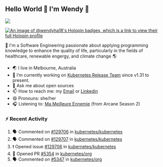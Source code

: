 ## Hello World 👋 I'm Wendy 🧃 
![](https://komarev.com/ghpvc/?username=wendy-ha18)

[![An image of @wendyha18's Holopin badges, which is a link to view their full Holopin profile](https://holopin.me/wendyha18)](https://holopin.io/@wendyha18)

🌱 I'm a Software Engineering passionate about applying programming knowledge to enhance the quality of life, particularly in the fields of healthcare, renewable engergy, and climate change 🌎

- 🌏 I live in Melbourne, Australia
- 🔭 I’m currently working on [Kubernetes Release Team](https://github.com/kubernetes/sig-release/tree/master) since v1.31 to present.
- 💬 Ask me about open sources
- 📫 How to reach me: my [Email](mailto:wendyha.sut@gmail.com) or [Linkedin](https://www.linkedin.com/in/wendyha-sut/)
- 😄 Pronouns: she/her
- 🎧 Listening to: [Ma Meilleure Ennemie](https://www.youtube.com/watch?v=1F3OGIFnW1k) (from Arcane Season 2)

### :zap: Recent Activity

<!--START_SECTION:activity-->
1. 🗣 Commented on [#129706](https://github.com/kubernetes/kubernetes/issues/129706#issuecomment-2602301416) in [kubernetes/kubernetes](https://github.com/kubernetes/kubernetes)
2. 🗣 Commented on [#129707](https://github.com/kubernetes/kubernetes/pull/129707#issuecomment-2602298351) in [kubernetes/kubernetes](https://github.com/kubernetes/kubernetes)
3. ❗ Opened issue [#129706](https://github.com/kubernetes/kubernetes/issues/129706) in [kubernetes/kubernetes](https://github.com/kubernetes/kubernetes)
4. 💪 Opened PR [#5354](https://github.com/kubernetes/org/pull/5354) in [kubernetes/org](https://github.com/kubernetes/org)
5. 🗣 Commented on [#5347](https://github.com/kubernetes/org/issues/5347#issuecomment-2600179383) in [kubernetes/org](https://github.com/kubernetes/org)
<!--END_SECTION:activity-->

